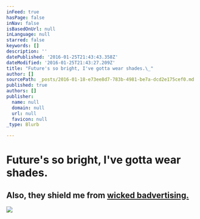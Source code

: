 ```yaml
---
inFeed: true
hasPage: false
inNav: false
isBasedOnUrl: null
inLanguage: null
starred: false
keywords: []
description: ''
datePublished: '2016-01-25T21:43:43.358Z'
dateModified: '2016-01-25T21:43:27.209Z'
title: "Future's so bright, I've gotta wear shades.\_"
author: []
sourcePath: _posts/2016-01-18-e73ee8d7-783b-4981-be7a-dcd2e175cef0.md
published: true
authors: []
publisher:
  name: null
  domain: null
  url: null
  favicon: null
_type: Blurb

---
```

# Future's so bright, I've gotta wear shades. 

## Also, they shield me from [wicked badvertising.][0]
![](https://the-grid-user-content.s3-us-west-2.amazonaws.com/7e84c72f-0689-4a56-a76c-56aa40c865cd.JPG)

[0]: http://www.wickedbadvertising.com/